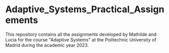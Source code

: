 # Adaptive_Systems_Practical_Assignements 

This repository contains all the assignments developed by Mathilde and Lucia for the course "Adaptive Systems" at the Politechnic University of Madrid during the academic year 2023.
